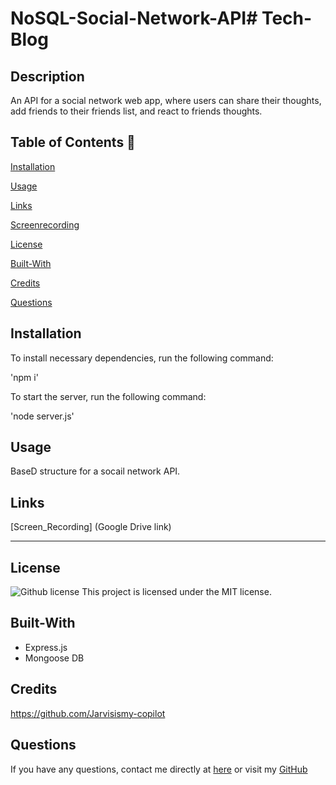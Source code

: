 # NoSQL-Social-Network-API# Tech-Blog

## Description

An API for a social network web app, where users can share their thoughts, add friends to their friends list, and react to friends thoughts.

  ## Table of Contents 📖
  
  [Installation](#installation)

  [Usage](#usage)

  [Links](#Links)

  [Screenrecording](#ScreenRecording)

  [License](#license)

  [Built-With](#Built-With)

  [Credits](#credits)

  [Questions](#questions)
  
## Installation 

To install necessary dependencies, run the following command: 

'npm i'

To start the server, run the following command: 

'node server.js'

## Usage 

BaseD structure for a socail network API. 

## Links

[Screen_Recording] (Google Drive link)

____________________________________________________________________________

## License

   ![Github license](https://img.shields.io/badge/license-MIT-blue.svg)
  This project is licensed under the MIT license.
  
## Built-With

- Express.js
- Mongoose DB

## Credits 

https://github.com/Jarvisismy-copilot

 ## Questions 
  
  If you have any questions, contact me directly at [here](mailto:Chelseajarvis3301@icloud.com)
  or visit my [GitHub](https://github.com/Jarvisismy-copilot)

